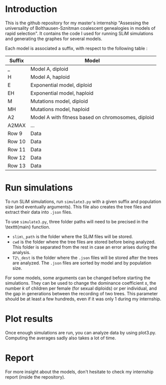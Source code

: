 # Introduction
This is the github repository for my master's internship "Assessing the universality of Bolthausen-Sznitman coalescent genealogies in models of rapid selection". It contains the code I used for running SLiM simulations and generating the graphes for several models.

Each model is associated a suffix, with respect to the following table :

| Suffix | Model |
|----------|----------|
| _ | Model A, diploid |
| H | Model A, haploid |
| E | Exponential model, diploid |
| EH | Exponential model, haploid |
| M | Mutations model, diploid |
| MH | Mutations model, haploid |
| A2 | Model A with fitness based on chromosomes, diploid |
| A2MAX | ... |
| Row 9    | Data     |
| Row 10   | Data     |
| Row 11   | Data     |
| Row 12   | Data     |
| Row 13   | Data     |

# Run simulations
To run SLiM simulations, run `simulate3.py` with a given suffix and population size (and eventually arguments). This file also creates the tree files and extract their data into `.json` files.  

To use `simulate3.py`, three folder paths will need to be precised in the \texttt{main} function.
- `slim\_path` is the folder where the SLiM files will be stored.
- `cwd` is the folder where the tree files are stored before being analyzed. This folder is separated from the rest in case an error arises during the analysis.
- `T2\_dest` is the folder where the `.json` files will be stored after the trees are analyzed. The `.json` files are sorted by model and by population size.

For some models, some arguments can be changed before starting the simulations. They can be used to change the dominance coefficient $s$, the number $k$ of children per female (for sexual diploids) or per individual, and the gap in generations between the recording of two trees. This parameter should be at least a few hundreds, even if it was only 1 during my internship.

# Plot results
Once enough simulations are run, you can analyze data by using plot3.py. Computing the averages sadly also takes a lot of time.

# Report
For more insight about the models, don't hesitate to check my internship report (inside the repository).
